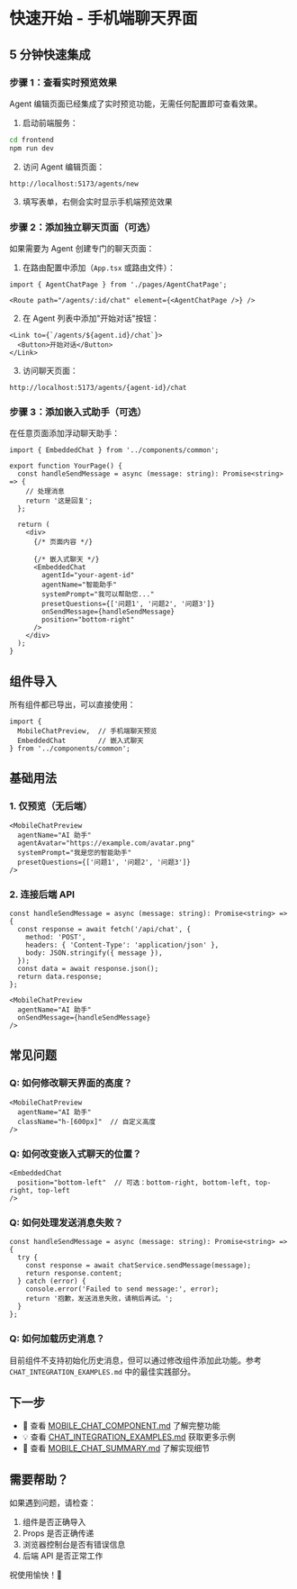 # 快速开始 - 手机端聊天界面

## 5 分钟快速集成

### 步骤 1：查看实时预览效果

Agent 编辑页面已经集成了实时预览功能，无需任何配置即可查看效果。

1. 启动前端服务：
```bash
cd frontend
npm run dev
```

2. 访问 Agent 编辑页面：
```
http://localhost:5173/agents/new
```

3. 填写表单，右侧会实时显示手机端预览效果

### 步骤 2：添加独立聊天页面（可选）

如果需要为 Agent 创建专门的聊天页面：

1. 在路由配置中添加（`App.tsx` 或路由文件）：
```tsx
import { AgentChatPage } from './pages/AgentChatPage';

<Route path="/agents/:id/chat" element={<AgentChatPage />} />
```

2. 在 Agent 列表中添加"开始对话"按钮：
```tsx
<Link to={`/agents/${agent.id}/chat`}>
  <Button>开始对话</Button>
</Link>
```

3. 访问聊天页面：
```
http://localhost:5173/agents/{agent-id}/chat
```

### 步骤 3：添加嵌入式助手（可选）

在任意页面添加浮动聊天助手：

```tsx
import { EmbeddedChat } from '../components/common';

export function YourPage() {
  const handleSendMessage = async (message: string): Promise<string> => {
    // 处理消息
    return '这是回复';
  };

  return (
    <div>
      {/* 页面内容 */}
      
      {/* 嵌入式聊天 */}
      <EmbeddedChat
        agentId="your-agent-id"
        agentName="智能助手"
        systemPrompt="我可以帮助您..."
        presetQuestions={['问题1', '问题2', '问题3']}
        onSendMessage={handleSendMessage}
        position="bottom-right"
      />
    </div>
  );
}
```

## 组件导入

所有组件都已导出，可以直接使用：

```tsx
import { 
  MobileChatPreview,  // 手机端聊天预览
  EmbeddedChat        // 嵌入式聊天
} from '../components/common';
```

## 基础用法

### 1. 仅预览（无后端）

```tsx
<MobileChatPreview
  agentName="AI 助手"
  agentAvatar="https://example.com/avatar.png"
  systemPrompt="我是您的智能助手"
  presetQuestions={['问题1', '问题2', '问题3']}
/>
```

### 2. 连接后端 API

```tsx
const handleSendMessage = async (message: string): Promise<string> => {
  const response = await fetch('/api/chat', {
    method: 'POST',
    headers: { 'Content-Type': 'application/json' },
    body: JSON.stringify({ message }),
  });
  const data = await response.json();
  return data.response;
};

<MobileChatPreview
  agentName="AI 助手"
  onSendMessage={handleSendMessage}
/>
```

## 常见问题

### Q: 如何修改聊天界面的高度？
```tsx
<MobileChatPreview
  agentName="AI 助手"
  className="h-[600px]"  // 自定义高度
/>
```

### Q: 如何改变嵌入式聊天的位置？
```tsx
<EmbeddedChat
  position="bottom-left"  // 可选：bottom-right, bottom-left, top-right, top-left
/>
```

### Q: 如何处理发送消息失败？
```tsx
const handleSendMessage = async (message: string): Promise<string> => {
  try {
    const response = await chatService.sendMessage(message);
    return response.content;
  } catch (error) {
    console.error('Failed to send message:', error);
    return '抱歉，发送消息失败，请稍后再试。';
  }
};
```

### Q: 如何加载历史消息？
目前组件不支持初始化历史消息，但可以通过修改组件添加此功能。参考 `CHAT_INTEGRATION_EXAMPLES.md` 中的最佳实践部分。

## 下一步

- 📖 查看 [MOBILE_CHAT_COMPONENT.md](./MOBILE_CHAT_COMPONENT.md) 了解完整功能
- 💡 查看 [CHAT_INTEGRATION_EXAMPLES.md](./CHAT_INTEGRATION_EXAMPLES.md) 获取更多示例
- 🚀 查看 [MOBILE_CHAT_SUMMARY.md](./MOBILE_CHAT_SUMMARY.md) 了解实现细节

## 需要帮助？

如果遇到问题，请检查：
1. 组件是否正确导入
2. Props 是否正确传递
3. 浏览器控制台是否有错误信息
4. 后端 API 是否正常工作

祝使用愉快！🎉
